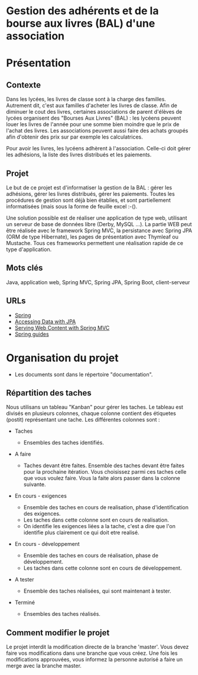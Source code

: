 # Gestion des adhérents et de la bourse aux livres (BAL) d'une association

# Présentation 
## Contexte
Dans les lycées, les livres de classe sont à la charge des familles. Autrement dit, c'est aux familles d'acheter les livres de classe.
Afin de diminuer le cout des livres, certaines associations de parent d'élèves de lycées organisent des "Bourses Aux Livres" (BAL) : les lycéens peuvent louer les livres de l'année pour une somme bien moindre que le prix de l'achat des livres. Les associations peuvent aussi faire des achats groupés afin d'obtenir des prix sur par exemple les calculatrices.

Pour avoir les livres, les lycéens adhèrent à l'association. Celle-ci doit gérer les adhésions, la liste des livres distribués et les paiements.


## Projet

Le but de ce projet est d'informatiser la gestion de la BAL : gérer les adhésions, gérer les livres distribués, gérer les paiements. Toutes les procédures de gestion sont déjà bien établies, et sont partiellement informatisées (mais sous la forme de feuille excel :-().

Une solution possible est de réaliser une application de type web, utilisant un serveur de base de données libre (Derby, MySQL ...). La partie WEB peut être réalisée avec le framework Spring MVC, la persistance avec Spring JPA (ORM de type Hibernate), les pages de présentation avec Thymleaf ou Mustache. Tous ces frameworks permettent une réalisation rapide de ce type d'application.


## Mots clés
Java, application web, Spring MVC, Spring JPA, Spring Boot, client-serveur

## URLs
  - [Spring](https://spring.io)
  - [Accessing Data with JPA](https://spring.io/guides/gs/accessing-data-jpa/)
  - [Serving Web Content with Spring MVC](https://spring.io/guides/gs/serving-web-content/)
  - [Spring guides](https://spring.io/guides)

# Organisation du projet

 * Les documents sont dans le répertoire "documentation".

## Répartition des taches
Nous utilisans un tableau "Kanban" pour gérer les taches.
Le tableau est divisés en plusieurs colonnes, chaque colonne contient des étiquetes (postit) représentant une tache.
Les différentes colonnes sont :
* Taches
  * Ensembles des taches identifiés.

* A faire
  * Taches devant être faites. Ensemble des taches devant être faites pour la prochaine itération. Vous choisissez parmi ces taches celle que vous voulez faire. Vous la faite alors passer dans la colonne suivante.

* En cours - exigences
  * Ensemble des taches en cours de realisation, phase d'identification des exigences.
  * Les taches dans cette colonne sont en cours de realisation.
  * On identifie les exigences liées a la tache, c'est a dire que l'on identifie plus clairement ce qui doit etre realisé.

* En cours - développement
  * Ensemble des taches en cours de réalisation, phase de  développement.
  * Les taches dans cette colonne sont en cours de développement.

* A tester
  * Ensemble des taches réalisées, qui sont maintenant à tester.
* Terminé
  * Ensembles des taches réalisés. 



## Comment modifier le projet
Le projet interdit la modification directe de la branche 'master'. Vous devez faire vos modifications dans une branche que vous créez. Une fois les modifications approuvées, vous informez la personne autorisé a faire un merge avec la branche master.
